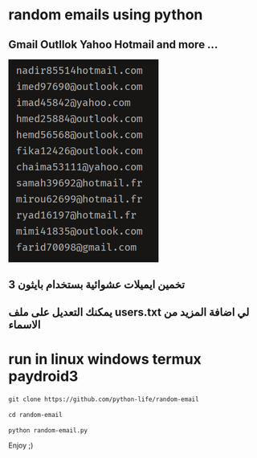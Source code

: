 # random emails using python

## Gmail Outllok Yahoo Hotmail and more ...


<img src='.proof.png' >

## تخمين ايميلات عشوائية بستخدام بايثون 3

## يمكنك التعديل على ملف users.txt لي اضافة المزيد من الاسماء 

# run in linux windows termux paydroid3 

``
git clone https://github.com/python-life/random-email
``

``
cd random-email
``


``
python random-email.py
``

Enjoy ;)
